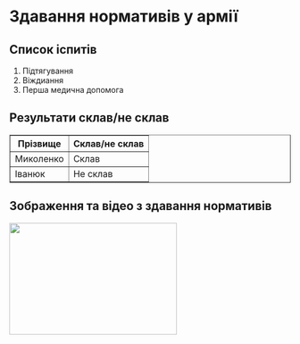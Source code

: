 <!DOCTYPE html>
<html>
<head>

</head>
<body>
<h1>Здавання нормативів у армії</h1>

<h2>Список іспитів</h2>
<ol>
  <li>Підтягування</li>
  <li>Віждиання</li>
  <li>Перша медична допомога</li>
</ol>

<h2>Результати склав/не склав</h2>
<table border="1">
<tr>
  <th>Прізвище</th>
  <th>Склав/не склав</th>
</tr>
<tr>
  <td>Миколенко</td>
  <td>Склав</td>
</tr>
<tr>
  <td>Іванюк</td>
  <td>Не склав</td>
</tr>
</table>

<h2>Зображення та відео з здавання нормативів</h2>
<img src="C:\Users\sasha\OneDrive\Рабочий стол\asd\soldati 1.jpg"  width="300" height="200" />
<br/>
<iframe width="560" height="315" src="C:\Users\sasha\OneDrive\Рабочий стол\asd\video1.mp4" frameborder="0" allowfullscreen></iframe>

</body>
</html>

